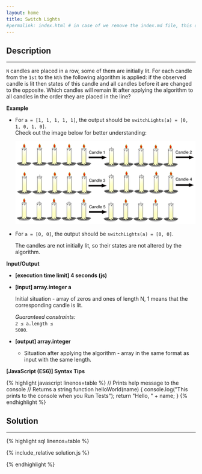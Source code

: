 ```yaml
---
layout: home
title: Switch Lights
#permalink: index.html # in case of we remove the index.md file, this doc will be the index page
---
```


<div class="row">
<div class="columnStmt" markdown="1">

## Description

---

<code>N</code> candles are placed in a row, some of them are initially lit. For each candle from the <code>1st</code> to the <code>Nth</code> the following algorithm is applied: if the observed candle is lit then states of this candle and all candles before it are changed to the opposite. Which candles will remain lit after applying the algorithm to all candles in the order they are placed in the line?

**Example**

- For <code>a = [1, 1, 1, 1, 1]</code>, the output should be
<code>switchLights(a) = [0, 1, 0, 1, 0]</code>.<br>
  Check out the image below for better understanding:<br>

  ![](./images/example.png)

- For <code>a = [0, 0]</code>, the output should be
<code>switchLights(a) = [0, 0]</code>.

  The candles are not initially lit, so their states are not altered by the algorithm.

</code>

**Input/Output**

- **[execution time limit] 4 seconds (js)**

- **[input] array.integer a**

  Initial situation - array of zeros and ones of length N, 1 means that the corresponding candle is lit.<br>

  _Guaranteed constraints:_<br>
  <code>2 ≤ a.length ≤ 5000</code>.

- **[output] array.integer**
  - Situation after applying the algorithm - array in the same format as input with the same length.

**[JavaScript (ES6)] Syntax Tips**

{% highlight javascript linenos=table %}
// Prints help message to the console
// Returns a string
function helloWorld(name) {
console.log("This prints to the console when you Run Tests");
return "Hello, " + name;
}
{% endhighlight %}

</div>
<div class="columnSol" markdown="1">

## Solution

---

{% highlight sql linenos=table %}

{% include_relative solution.js %}

{% endhighlight %}

</div>
</div>
